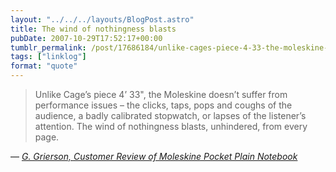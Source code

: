 ```yaml
---
layout: "../../../layouts/BlogPost.astro"
title: The wind of nothingness blasts
pubDate: 2007-10-29T17:52:17+00:00
tumblr_permalink: /post/17686184/unlike-cages-piece-4-33-the-moleskine-doesnt
tags: ["linklog"]
format: "quote"
---
```


> Unlike Cage&rsquo;s piece 4&rsquo; 33", the Moleskine doesn&rsquo;t suffer from performance issues &#8211; the clicks, taps, pops and coughs of the audience, a badly calibrated stopwatch, or lapses of the listener&rsquo;s attention. The wind of nothingness blasts, unhindered, from every page.

— <cite>[G. Grierson, _Customer Review of Moleskine Pocket Plain Notebook_](https://www.amazon.co.uk/gp/customer-reviews/R3675I3HTE4XYD/ref=cm_cr_getr_d_rvw_ttl?ie=UTF8&ASIN=8883701038)</cite>
